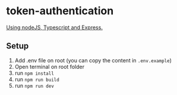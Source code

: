 # token-authentication

[Using nodeJS, Typescript and Express.](https://blog.logrocket.com/how-to-set-up-node-typescript-express/)

## Setup
1. Add .env file on root (you can copy the content in `.env.example`)
2. Open terminal on root folder
3. run `npm install`
4. run `npm run build`
5. run `npm run dev`
